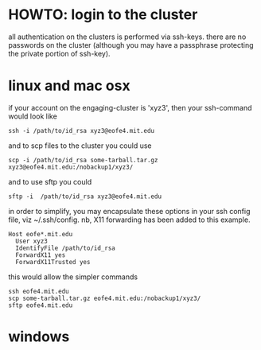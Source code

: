 HOWTO: login to the cluster
===========================

all authentication on the clusters is performed via ssh-keys. 
there are no passwords on the cluster (although you may have
a passphrase protecting the private portion of ssh-key). 


# linux and mac osx

if your account on the engaging-cluster is 'xyz3', 
then your ssh-command would look like 

```ShellSession
ssh -i /path/to/id_rsa xyz3@eofe4.mit.edu
```

and to scp files to the cluster you could use

```ShellSession
scp -i /path/to/id_rsa some-tarball.tar.gz xyz3@eofe4.mit.edu:/nobackup1/xyz3/
```

and to use sftp you could

```ShellSession
sftp -i  /path/to/id_rsa xyz3@eofe4.mit.edu
```


in order to simplify, you may encapsulate these options 
in your ssh config file, viz ~/.ssh/config. nb, X11 forwarding
has been added to this example. 

```Shell
Host eofe*.mit.edu
  User xyz3
  IdentifyFile /path/to/id_rsa
  ForwardX11 yes
  ForwardX11Trusted yes
```

this would allow the simpler commands

```Shellsession
ssh eofe4.mit.edu
scp some-tarball.tar.gz eofe4.mit.edu:/nobackup1/xyz3/
sftp eofe4.mit.edu
```

# windows

